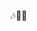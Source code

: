 🎶🎷🐛

<!---
holunderbeere/holunderbeere is a ✨ special ✨ repository because its `README.md` (this file) appears on your GitHub profile.
You can click the Preview link to take a look at your changes.
--->
